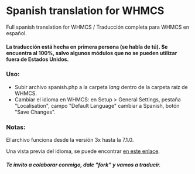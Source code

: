 # Spanish translation for WHMCS
Full spanish translation for WHMCS / Traducción completa para WHMCS en español.

#### La traducción está hecha en primera persona (se habla de tú). Se encuentra al 100%, salvo algunos módulos que no se pueden utilizar fuera de Estados Unidos.

### Uso:

* Subir archivo spanish.php a la carpeta *lang* dentro de la carpeta raíz de WHMCS.
* Cambiar el idioma en WHMCS: en Setup > General Settings, pestaña "Localisation", campo "Default Language" cambiar a Spanish, botón "Save Changes".

### Notas:

El archivo funciona desde la versión 3x hasta la 7.1.0.

Una vista previa del idioma, se puede encontrar [en este enlace](https://www.pecmo.com.mx "Pecmo").

##### Te invito a colaborar conmigo, dale "fork" y vamos a traducir.
